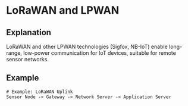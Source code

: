 # LoRaWAN and LPWAN

## Explanation
LoRaWAN and other LPWAN technologies (Sigfox, NB-IoT) enable long-range, low-power communication for IoT devices, suitable for remote sensor networks.

## Example
```text
# Example: LoRaWAN Uplink
Sensor Node -> Gateway -> Network Server -> Application Server
```
